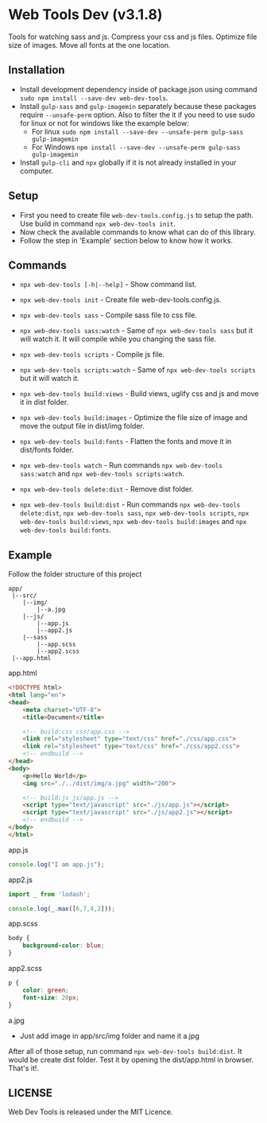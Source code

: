 # Web Tools Dev (v3.1.8)
Tools for watching sass and js. Compress your css and js files. Optimize file size of images. Move all fonts at the one location.

## Installation
 - Install development dependency inside of package.json using command `sudo npm install --save-dev web-dev-tools`.
 - Install `gulp-sass` and `gulp-imagemin` separately because these packages require `--unsafe-perm` option.
   Also to filter the it if you need to use sudo for linux or not for windows like the example below:
    - For linux `sudo npm install --save-dev --unsafe-perm gulp-sass gulp-imagemin`
    - For Windows `npm install --save-dev --unsafe-perm gulp-sass gulp-imagemin`
 - Install `gulp-cli` and `npx` globally if it is not already installed in your computer.

## Setup
 - First you need to create file `web-dev-tools.config.js` to setup the path. Use build in command `npx web-dev-tools init`.
 - Now check the available commands to know what can do of this library.
 - Follow the step in 'Example' section below to know how it works.

## Commands
 - `npx web-dev-tools [-h|--help]` - Show command list.
 - `npx web-dev-tools init` - Create file web-dev-tools.config.js.
 - `npx web-dev-tools sass` - Compile sass file to css file.
 - `npx web-dev-tools sass:watch` - Same of `npx web-dev-tools sass` but it will watch it. It will compile while you changing the sass file.
 - `npx web-dev-tools scripts` - Compile js file.
 - `npx web-dev-tools scripts:watch` - Same of `npx web-dev-tools scripts` but it will watch it.
 - `npx web-dev-tools build:views` - Build views, uglify css and js and move it in dist folder.
 - `npx web-dev-tools build:images` - Optimize the file size of image and move the output file in dist/img folder.
 - `npx web-dev-tools build:fonts` - Flatten the fonts and move it in dist/fonts folder.

 - `npx web-dev-tools watch` - Run commands `npx web-dev-tools sass:watch` and `npx web-dev-tools scripts:watch`.
 - `npx web-dev-tools delete:dist` - Remove dist folder.
 - `npx web-dev-tools build:dist` - Run commands `npx web-dev-tools delete:dist`, `npx web-dev-tools sass`, `npx web-dev-tools scripts`, `npx web-dev-tools build:views`, `npx web-dev-tools build:images` and `npx web-dev-tools build:fonts`.

## Example
Follow the folder structure of this project
```
app/
 |--src/
    |--img/
        |--a.jpg
    |--js/
        |--app.js
        |--app2.js
    |--sass
        |--app.scss
        |--app2.scss
 |--app.html
```

app.html
```html
<!DOCTYPE html>
<html lang="en">
<head>
    <meta charset="UTF-8">
    <title>Document</title>

    <!-- build:css css/app.css -->
    <link rel="stylesheet" type="text/css" href="./css/app.css">
    <link rel="stylesheet" type="text/css" href="./css/app2.css">
    <!-- endbuild -->
</head>
<body>
    <p>Hello World</p>
    <img src="./../dist/img/a.jpg" width="200">

    <!-- build:js js/app.js -->
    <script type="text/javascript" src="./js/app.js"></script>
    <script type="text/javascript" src="./js/app2.js"></script>
    <!-- endbuild -->
</body>
</html>
```

app.js
```js
console.log("I am app.js");
```

app2.js
```js
import _ from 'lodash';

console.log(_.max([6,7,4,2]));
```

app.scss
```scss
body {
    background-color: blue;
}
```

app2.scss
```scss
p {
    color: green;
    font-size: 20px;
}
```

a.jpg
- Just add image in app/src/img folder and name it a.jpg

After all of those setup, run command `npx web-dev-tools build:dist`. It would be create dist folder.
Test it by opening the dist/app.html in browser. That's it!.

## LICENSE
Web Dev Tools is released under the MIT Licence.